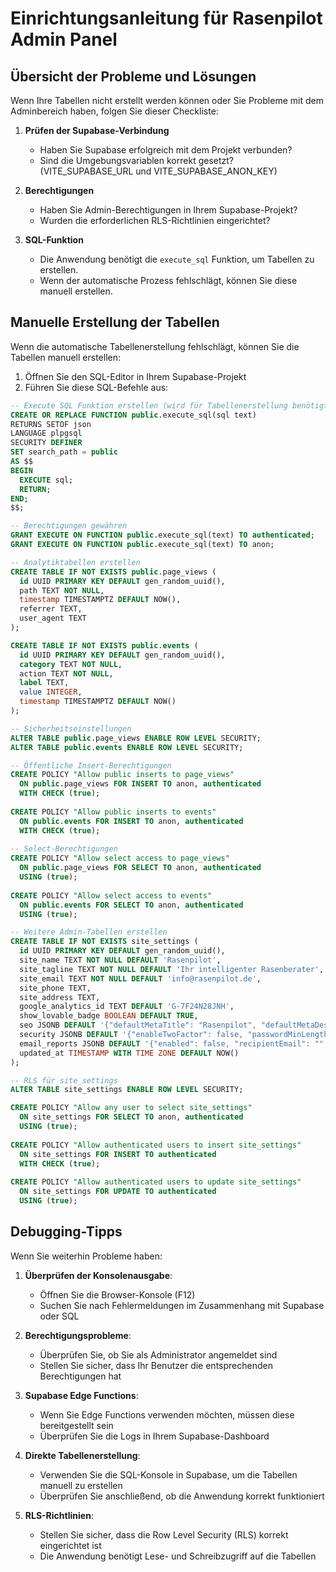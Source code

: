 
# Einrichtungsanleitung für Rasenpilot Admin Panel

## Übersicht der Probleme und Lösungen

Wenn Ihre Tabellen nicht erstellt werden können oder Sie Probleme mit dem Adminbereich haben, folgen Sie dieser Checkliste:

1. **Prüfen der Supabase-Verbindung**
   - Haben Sie Supabase erfolgreich mit dem Projekt verbunden?
   - Sind die Umgebungsvariablen korrekt gesetzt? (VITE_SUPABASE_URL und VITE_SUPABASE_ANON_KEY)

2. **Berechtigungen**
   - Haben Sie Admin-Berechtigungen in Ihrem Supabase-Projekt?
   - Wurden die erforderlichen RLS-Richtlinien eingerichtet?

3. **SQL-Funktion**
   - Die Anwendung benötigt die `execute_sql` Funktion, um Tabellen zu erstellen.
   - Wenn der automatische Prozess fehlschlägt, können Sie diese manuell erstellen.

## Manuelle Erstellung der Tabellen

Wenn die automatische Tabellenerstellung fehlschlägt, können Sie die Tabellen manuell erstellen:

1. Öffnen Sie den SQL-Editor in Ihrem Supabase-Projekt
2. Führen Sie diese SQL-Befehle aus:

```sql
-- Execute SQL Funktion erstellen (wird für Tabellenerstellung benötigt)
CREATE OR REPLACE FUNCTION public.execute_sql(sql text)
RETURNS SETOF json
LANGUAGE plpgsql
SECURITY DEFINER
SET search_path = public
AS $$
BEGIN
  EXECUTE sql;
  RETURN;
END;
$$;

-- Berechtigungen gewähren
GRANT EXECUTE ON FUNCTION public.execute_sql(text) TO authenticated;
GRANT EXECUTE ON FUNCTION public.execute_sql(text) TO anon;

-- Analytiktabellen erstellen
CREATE TABLE IF NOT EXISTS public.page_views (
  id UUID PRIMARY KEY DEFAULT gen_random_uuid(),
  path TEXT NOT NULL,
  timestamp TIMESTAMPTZ DEFAULT NOW(),
  referrer TEXT,
  user_agent TEXT
);

CREATE TABLE IF NOT EXISTS public.events (
  id UUID PRIMARY KEY DEFAULT gen_random_uuid(),
  category TEXT NOT NULL,
  action TEXT NOT NULL, 
  label TEXT,
  value INTEGER,
  timestamp TIMESTAMPTZ DEFAULT NOW()
);

-- Sicherheitseinstellungen
ALTER TABLE public.page_views ENABLE ROW LEVEL SECURITY;
ALTER TABLE public.events ENABLE ROW LEVEL SECURITY;

-- Öffentliche Insert-Berechtigungen
CREATE POLICY "Allow public inserts to page_views" 
  ON public.page_views FOR INSERT TO anon, authenticated
  WITH CHECK (true);
  
CREATE POLICY "Allow public inserts to events" 
  ON public.events FOR INSERT TO anon, authenticated
  WITH CHECK (true);
  
-- Select-Berechtigungen
CREATE POLICY "Allow select access to page_views" 
  ON public.page_views FOR SELECT TO anon, authenticated
  USING (true);
  
CREATE POLICY "Allow select access to events" 
  ON public.events FOR SELECT TO anon, authenticated
  USING (true);

-- Weitere Admin-Tabellen erstellen
CREATE TABLE IF NOT EXISTS site_settings (
  id UUID PRIMARY KEY DEFAULT gen_random_uuid(),
  site_name TEXT NOT NULL DEFAULT 'Rasenpilot',
  site_tagline TEXT NOT NULL DEFAULT 'Ihr intelligenter Rasenberater',
  site_email TEXT NOT NULL DEFAULT 'info@rasenpilot.de',
  site_phone TEXT,
  site_address TEXT,
  google_analytics_id TEXT DEFAULT 'G-7F24N28JNH',
  show_lovable_badge BOOLEAN DEFAULT TRUE,
  seo JSONB DEFAULT '{"defaultMetaTitle": "Rasenpilot", "defaultMetaDescription": "Ihr intelligenter Rasenberater", "defaultKeywords": "Rasen, Garten", "robotsTxt": "User-agent: *\nAllow: /\nDisallow: /admin"}',
  security JSONB DEFAULT '{"enableTwoFactor": false, "passwordMinLength": 8, "sessionTimeout": 30, "blockFailedLogins": true, "maxFailedAttempts": 5, "blockDuration": 15}',
  email_reports JSONB DEFAULT '{"enabled": false, "recipientEmail": "", "sendTime": "08:00", "lastSent": null, "reportTypes": {"newRegistrations": true, "siteStatistics": true}}',
  updated_at TIMESTAMP WITH TIME ZONE DEFAULT NOW()
);

-- RLS für site_settings
ALTER TABLE site_settings ENABLE ROW LEVEL SECURITY;

CREATE POLICY "Allow any user to select site_settings" 
  ON site_settings FOR SELECT TO anon, authenticated
  USING (true);
  
CREATE POLICY "Allow authenticated users to insert site_settings" 
  ON site_settings FOR INSERT TO authenticated
  WITH CHECK (true);
  
CREATE POLICY "Allow authenticated users to update site_settings" 
  ON site_settings FOR UPDATE TO authenticated
  USING (true);
```

## Debugging-Tipps

Wenn Sie weiterhin Probleme haben:

1. **Überprüfen der Konsolenausgabe**:
   - Öffnen Sie die Browser-Konsole (F12)
   - Suchen Sie nach Fehlermeldungen im Zusammenhang mit Supabase oder SQL

2. **Berechtigungsprobleme**:
   - Überprüfen Sie, ob Sie als Administrator angemeldet sind
   - Stellen Sie sicher, dass Ihr Benutzer die entsprechenden Berechtigungen hat

3. **Supabase Edge Functions**:
   - Wenn Sie Edge Functions verwenden möchten, müssen diese bereitgestellt sein
   - Überprüfen Sie die Logs in Ihrem Supabase-Dashboard

4. **Direkte Tabellenerstellung**:
   - Verwenden Sie die SQL-Konsole in Supabase, um die Tabellen manuell zu erstellen
   - Überprüfen Sie anschließend, ob die Anwendung korrekt funktioniert

5. **RLS-Richtlinien**:
   - Stellen Sie sicher, dass die Row Level Security (RLS) korrekt eingerichtet ist
   - Die Anwendung benötigt Lese- und Schreibzugriff auf die Tabellen

